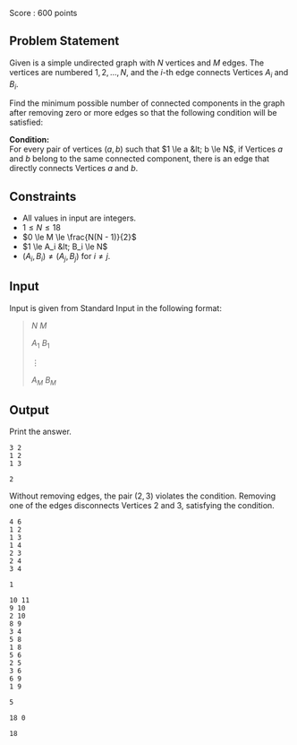Score : $600$ points

## Problem Statement

Given is a simple undirected graph with $N$ vertices and $M$ edges. The vertices are numbered $1, 2, \dots, N$, and the $i$-th edge connects Vertices $A_i$ and $B_i$.

Find the minimum possible number of connected components in the graph after removing zero or more edges so that the following condition will be satisfied:

**Condition:**<br>
For every pair of vertices $(a, b)$ such that $1 \le a &lt; b \le N$, if Vertices $a$ and $b$ belong to the same connected component, there is an edge that directly connects Vertices $a$ and $b$.

## Constraints

- All values in input are integers.
- $1 \le N \le 18$
- $0 \le M \le \frac{N(N - 1)}{2}$
- $1 \le A_i &lt; B_i \le N$
- $(A_i, B_i) \neq (A_j, B_j)$ for $i \neq j$.

## Input

Input is given from Standard Input in the following format:

> $N$ $M$
> 
> $A_1$ $B_1$
> 
> $\vdots$
> 
> $A_M$ $B_M$

## Output

Print the answer.

```input1
3 2
1 2
1 3
```

```output1
2
```

Without removing edges, the pair $(2, 3)$ violates the condition.
Removing one of the edges disconnects Vertices $2$ and $3$, satisfying the condition.

```input2
4 6
1 2
1 3
1 4
2 3
2 4
3 4
```

```output2
1
```

```input3
10 11
9 10
2 10
8 9
3 4
5 8
1 8
5 6
2 5
3 6
6 9
1 9
```

```output3
5
```

```input4
18 0
```

```output4
18
```